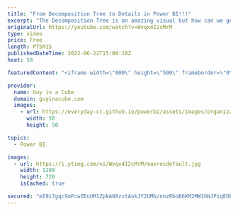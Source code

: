 ```yaml
---
title: "From Decomposition Tree to Details in Power BI!!!"
excerpt: "The Decomposition Tree is an amazing visual but how can we get to the details. Where's my drill through? Patrick walks you through how you can set this up in Power BI Desktop!  Create and view decomposition tree visuals in Power BI https://docs.microsoft.com/power-bi/visuals/power-bi-visualization-decomposition-tree"
originalUrl: https://youtube.com/watch?v=Wvqx4I2cMrM
type: video
price: Free
length: PT5M1S
publishedDateTime: 2022-06-22T15:00:18Z
heat: 58

featuredContent: "<iframe width=\"800\" height=\"500\" frameborder=\"0\" src=\"https://www.youtube.com/embed/Wvqx4I2cMrM\" allow=\"accelerometer; autoplay; encrypted-media; gyroscope; picture-in-picture\" allowfullscreen></iframe>"

provider:
  name: Guy in a Cube
  domain: guyinacube.com
  images:
    - url: https://everyday-cc.github.io/powerbi/assets/images/organizations/guyinacube.com-50x50.jpg
      width: 50
      height: 50

topics:
  - Power BI

images:
  - url: https://i.ytimg.com/vi/Wvqx4I2cMrM/maxresdefault.jpg
    width: 1280
    height: 720
    isCached: true

secured: "mI9i7gqcSmFcwZEuUM1ZpkA80zvtAokJY2UMb/nnzRboB6KM2MW1hNJPiqEObU5kpdf/elPsTbtdsKRR4Ojqtwr91ulgGW3OJc+K0+07Y2ci6vBmofx0x2WMGg+Ca3JsAtO/85DI3MYNNf3QSOJt6KKr/Le+zzweOcx4BTRSfXemMBVGlkjcJI8G+kqtHz/Zw01bvaKvCBhqxhkJxj/Xpz/eenmsB4W0Go0j1Vds1d7iQzxpvyTIwpCf+iq7ucfTRyjENqQ/M82Kl2vNFYq/TqFJS4GOv52Kv28skIBsHXEOMIKP651gQalkcrv0bl3B4xn2DEIJNRr3IiOX7zldtkeujbioWdaEo+FsO6wJaHq8iRjO/PKH7Dw/eolCVdhRakXvIb/tGCqLjVUcGqlBMYSolwzOzikCgFYofyG8hbI=;rhAc3FCh8DZehXe6X1L/WQ=="
---
```


